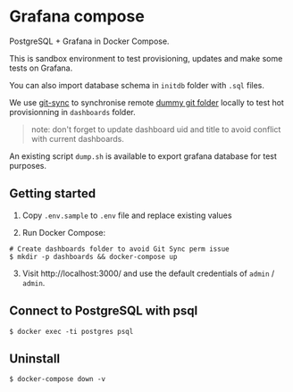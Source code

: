 # Grafana compose

PostgreSQL + Grafana in Docker Compose.

This is sandbox environment to test provisioning, updates and make some tests on Grafana.

You can also import database schema in `initdb` folder with `.sql` files.

We use [git-sync](https://github.com/kubernetes/git-sync) to synchronise remote [dummy git folder](https://github.com/tanandy/gf-dummy-dashboards) locally to test hot provisionning in `dashboards` folder.
> note: don't forget to update dashboard uid and title to avoid conflict with current dashboards.

An existing script `dump.sh` is available to export grafana database for test purposes.

## Getting started

1. Copy `.env.sample` to `.env` file and replace existing values

2. Run Docker Compose:

  ```
  # Create dashboards folder to avoid Git Sync perm issue
  $ mkdir -p dashboards && docker-compose up
  ```

3. Visit http://localhost:3000/ and use the default credentials of `admin` / `admin`.

## Connect to PostgreSQL with psql

```
$ docker exec -ti postgres psql
```

## Uninstall

  ```
  $ docker-compose down -v
  ```
